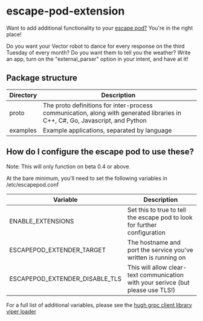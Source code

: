 # escape-pod-extension

Want to add additional functionality to your [escape pod?](https://www.digitaldreamlabs.com/products/escape-pod-1?_pos=1&_sid=b48023bf3&_ss=r)  You're in the right place!

Do you want your Vector robot to dance for every response on the third Tuesday of every month?  Do you want them to tell you the weather?  Write an app, turn on the "external_parser" option in your intent, and have at it!

## Package structure

|Directory| Description |
|--|--|
| proto | The proto definitions for inter-process communication, along with generated libraries in C++, C#, Go, Javascript, and Python |
| examples | Example applications, separated by language |

## How do I configure the escape pod to use these?

Note:  This will only function on beta 0.4 or above.  

At the bare minimum, you'll need to set the following variables in /etc/escapepod.conf

|Variable| Description |
|--|--|
| ENABLE_EXTENSIONS | Set this to true to tell the escape pod to look for further configuration |
| ESCAPEPOD_EXTENDER_TARGET | The hostname and port the service you've written is running on |
| ESCAPEPOD_EXTENDER_DISABLE_TLS | This will allow clear-text communication with your serivce (but please use TLS!) |

For a full list of additional variables, please see the [hugh grpc client library viper loader](https://github.com/digital-dream-labs/hugh/blob/main/grpc/client/viper.go)